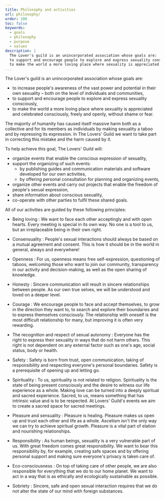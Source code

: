 ```yaml
---
title: Philosophy and activities
url: philosophy/
order: 100
toc: false
keywords:
  - goals
  - philosophy
  - purpose
  - values
description: |
  The Lover's guild is an unincorporated association whose goals are: 
  to support and encourage people to explore and express sexuality consciously,
  to make the world a more loving place where sexuality is appreciated and celebrated consciously, freely and openly, without shame or fear.
...
```


The Lover's guild is an unincorporated association whose goals are: 

- to increase people's awareness of the vast power and potential in their own sexuality – both on the level of individuals and communities,
- to support and encourage people to explore and express sexuality consciously,
- to make the world a more loving place where sexuality is appreciated and celebrated consciously, freely and openly, without shame or fear.

The majority of humanity has caused itself massive harm both as a collective and for its members as individuals by making sexuality a taboo and by repressing its expression.
In The Lovers' Guild we want to take part in correcting this mistake and the harm caused by it.

To help achieve this goal, The Lovers' Guild will:

- organize events that enable the conscious expression of sexuality,
- support the organizing of such events:
  - by publishing guides and communication materials and software developed for our own activities,
  - by offering personal consultation for planning and organizing events,
- organize other events and carry out projects that enable the freedom of people's sexual expression,
- share information about conscious sexuality,
- co-operate with other parties to fulfil these shared goals.

All of our activities are guided by these following principles:

- Being loving
: We want to face each other acceptingly and with open hearts.
  Every meeting is special in its own way.
  No one is a tool to us, but an irreplaceable being in their own right.

- Consensuality
: People's sexual interactions should always be based on a mutual agreement and consent.
  This is how it should be in the world in general, always and everywhere!

- Openness
: For us, openness means free self-expression, questioning of taboos, welcoming those who want to join our community, transparency in our activity and decision-making, as well as the open sharing of knowledge.

- Honesty
: Sincere communication will result in sincere relationships between people.
  As our own true selves, we will be understood and loved on a deeper level.

- Courage
: We encourage people to face and accept themselves, to grow in the direction they want to, to search and explore their boundaries and to express themselves consciously.
  The relationship with oneself is the most difficult relationship for many, but improving it is often very rewarding.

- The recognition and respect of sexual autonomy
: Everyone has the right to express their sexuality in ways that do not harm others.
  This right is not dependent on any external factor such as one's age, social status, body or health.

- Safety
: Safety is born from trust, open communication, taking of responsibility and respecting everyone's personal boundaries.
  Safety is a prerequisite of opening up and letting go.

- Spirituality
: To us, spirituality is not related to religion.
  Spirituality is the state of being present consciously and the desire to witness our life experience as a whole.
  Making love can be turned into a deeply spiritual and sacred experience.
  Sacred, to us, means something that has intrinsic value and is to be respected.
  At Lovers' Guild's events we aim to create a sacred space for sacred meetings.

- Pleasure and sensuality
: Pleasure is healing.
  Pleasure makes us open up and trust each other and life as a whole.
  Ascetism isn't the only way we can try to achieve spiritual growth.
  Pleasure is a vital part of elation and nourishing relationships.

- Responsibility
: As human beings, sexuality is a very vulnerable part of us.
  With great freedom comes great responsibility.
  We want to bear this responsibility by, for example, creating safe spaces and by offering personal support and making sure everyone's privacy is taken care of.

- Eco-consciousness
: On top of taking care of other people, we are also responsible for everything that we do to our home planet.
  We want to act in a way that is as ethically and ecologically sustainable as possible.

- Sobriety
: Sincere, safe and open sexual interaction requires that we do not alter the state of our mind with foreign substances.
 

